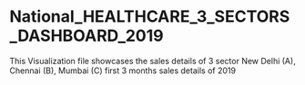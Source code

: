 # National_HEALTHCARE_3_SECTORS_DASHBOARD_2019
This Visualization file showcases the sales details of 3 sector New Delhi (A), Chennai (B), Mumbai (C) first 3 months sales details of 2019
